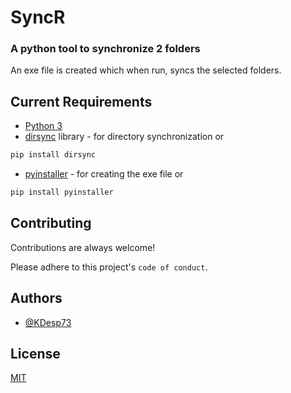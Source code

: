 
# SyncR

### A python tool to synchronize 2 folders
An exe file is created which when run, syncs the selected folders.


## Current Requirements
 * [Python 3](https://www.python.org/downloads/)
 * [dirsync](https://pypi.org/project/dirsync/) library - for directory synchronization or
 ```cmd
 pip install dirsync
 ```
 * [pyinstaller](https://pypi.org/project/pyinstaller/) - for creating the exe file or
 ```cmd
 pip install pyinstaller
 ```


## Contributing

Contributions are always welcome!

Please adhere to this project's `code of conduct`.


## Authors

- [@KDesp73](https://www.github.com/KDesp73)


## License

[MIT](https://choosealicense.com/licenses/mit/)


